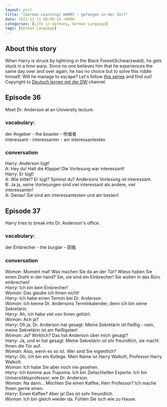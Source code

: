 ```yaml
---
layout: post
title: "[German Learning] HARRY - gefangen in der Zeit"
date: 2022-11-11 00:09:14 +0800
categories: [Life in Germany, German Language]
tags: [German Language]
---
```



## About this story
When Harry is struck by lightning in the Black Forest(Schwarzwald), he gets stuck in a time warp. Since no one believes him that he experiences the same day over and over again, he has no choice but to solve this riddle himself. Will he manage to escape? Let's follow [this series](https://www.youtube.com/watch?v=-wAZG4LWLWI&list=PLs7zUO7VPyJ6Ufol7Z4FfkCviaETvl3c8) and find out! <br />
Copyright to [Deutsch lernen mit der DW](https://www.youtube.com/user/dwlearngerman) channel.


## Episode 36
Meet Dr. Anderson at an University lecture.

### vacabulary:
der Angeber - the boaster - 吹嘘者 <br />
interessant - interessanter - am interessantesten <br />


### conversation
Harry: Anderson lügt! <br />
A: Hey du! Halt die Klappe! Die Vorlesung war interessant! <br />
Harry: Er lügt! <br />
A: Wie bitter? Er lügt? Spinnst du? Andersons Vorlesung ist interessant. <br />
B: Ja ja, seine Vorlesungen sind viel interessant als andere, viel interessanter! <br />
A: Genau! Sie sind am interessantesten und am besten! <br />




## Episode 37
Harry tries to break into Dr. Anderson's office.

### vacabulary:
der Einbrecher - the burglar - 窃贼 <br />

### conversation
_Woman_: Moment mal! Was machen Sie da an der Tür? Wieso haben Sie einen Draht in der hand? Sie, sie sind ein Einbrecher! Sie wollen in das Büro einbrechen! <br />
_Harry_: Ich bin kein Einbrecher! <br />
_Woman_: Das glaube ich Ihnen nicht! <br />
_Harry_: Ich habe einen Termin bei Dr. Anderson. <br />
_Woman_: Ich kenne Dr. Andersons Terminkalender, denn ich bin seine Sekretärin. <br />
_Harry_: Ah, ich habe viel von Ihnen gehört. <br />
_Woman_: Ach ja? <br />
_Harry_: Oh ja, Dr. Anderson hat gesagt: Meine Sekretärin ist fleißig - nein, meine Sekretärin ist am fleißigsten! <br />
_Woman_: Ja? Wirklich? Das hat Anderson über mich gesagt? <br />
_Harry_: Ja, und er hat gesagt: Meine Sekretärin ist shr freundlich, sie macht Ihnen die Tür auf. <br />
_Woman_: Also, wenn es so ist. Wer sind Sie eigentlich? <br />
_Harry_: Oh, ich bin ein Kollege. Mein Name ist Harry Walkott, Professor Harry Walkott. <br />
_Woman_: Ich habe Sie aber noch nie gesehen. <br />
_Harry_: Ich komme aus Traponia. Ich bin Zeitschleifen Experte. Ich bin Universitätsprofessor, wie Dr. Anderson. <br />
_Woman_: Na dann... Möchten Sie einen Kaffee, Herr Professor? Ich mache Ihnen gerne einen. <br />
_Harry_: Einen Kaffee? Aber ja! Das ist sehr freundlich.  <br />
_Woman_: Ich bin gleich wieder da. Fühlen Sie sich wie zu Hause.

















